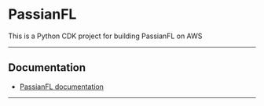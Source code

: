 # PassianFL

This is a Python CDK project for building PassianFL on AWS

---
## Documentation

- [PassianFL documentation](docs/passianfl.md)

---
